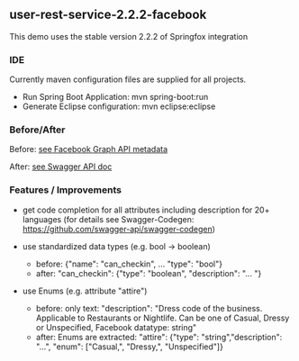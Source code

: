 
## user-rest-service-2.2.2-facebook
This demo uses the stable version 2.2.2 of Springfox integration

### IDE
Currently maven configuration files are supplied for all projects.

* Run Spring Boot Application: mvn spring-boot:run
* Generate Eclipse configuration: mvn eclipse:eclipse

### Before/After

Before: [see Facebook Graph API metadata](xdocs/api_before_after/facebook_graph_api_before.json)

After: [see Swagger API doc](xdocs/api_before_after/facebook_graph_api_after_improved.json)

### Features / Improvements
* get code completion for all attributes including description for 20+ languages
(for details see Swagger-Codegen: https://github.com/swagger-api/swagger-codegen)

* use standardized data types (e.g. bool -> boolean)
  * before: {"name": "can_checkin", ... "type": "bool"}
  * after: "can_checkin": {"type": "boolean", "description": "... "}

* use Enums (e.g. attribute "attire")
  * before: only text: "description": "Dress code of the business. Applicable to Restaurants or Nightlife. Can be one of Casual, Dressy or Unspecified, Facebook datatype: string"
  * after: Enums are extracted: "attire": {"type": "string","description": "...", "enum": ["Casual,", "Dressy,", "Unspecified"]}
